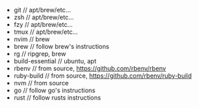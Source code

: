- git             // apt/brew/etc...
- zsh             // apt/brew/etc...
- fzy             // apt/brew/etc...
- tmux            // apt/brew/etc...
- nvim            // brew
- brew            // follow brew's instructions
- rg              // ripgrep, brew
- build-essential // ubuntu, apt
- rbenv           // from source, https://github.com/rbenv/rbenv
- ruby-build      // from source, https://github.com/rbenv/ruby-build
- nvm             // from source
- go              // follow go's instructions
- rust            // follow rusts instructions
